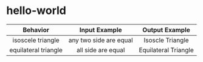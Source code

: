 # hello-world
| Behavior | Input Example | Output Example |
| :----:   | :-----------: | :------------: |
| isoscele triangle | any two side are equal       |Isoscle Triangle     |
|equilateral triangle| all side are equal| Equilateral Triangle|
